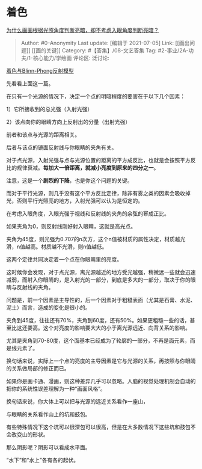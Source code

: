 # 着色
[为什么画画根据光照角度判断亮暗，却不考虑入眼角度判断亮暗？](https://www.zhihu.com/question/469362139/answer/1979810634)

> Author: #0-Anonymity
> Last update: [编辑于 2021-07-05]
> Link: [[画出问题]] [[画的关键]]
> Category: #【答集】/08-文艺答集
> Tag: #2-事业/2A-功夫/1-核心能力/学绘画
> 评论区:
> 泛讨论:

[着色与Blinn-Phong反射模型​](https://zhuanlan.zhihu.com/p/364086530)

先看看上面这一篇。

在只有一个光源的情况下，决定一个点的明暗程度的要害在于以下几个因素：

1）它所接收到的总光强（入射光强）

2）该点向你的眼睛方向上反射出的分量（出射光强）

前者和该点与光源的距离相关。

后者与该点的镜面反射线与你眼睛的夹角有关。

对于点光源，入射光强与点与光源位置的距离的平方成反比，也就是会按照平方反比的规律衰减。**每加大一倍距离，就减小亮度到原来的四分之一**。

注意，这是一个**剧烈的下降**，也是你这个问题的关键。

而对于平行光源，则几乎没有这个平方反比定律，除非有雾之类的因素会吸收掉光，否则平行光照亮的地方，入射光强可以认为是恒定的。

在考虑入眼角度，入眼光强于视线和反射线的夹角的余弦的幂成正比。

如果夹角为0，则反射线刚好射入眼睛，这就是高光点。

夹角为45度，则光强为0.707的n次方，这个n值被材质的属性决定，材质越光滑，n值越高。材质越不光滑，则n值越低。

这两个定律共同决定着一个点在你眼睛里的亮度。

这时候你会发现，对于点光源，离光源越近的地方受光越强，稍微远一些就会迅速减弱，而射入你眼睛的，是入射光的一部分，到底是多大的一部分，取决于你的眼睛与反射线的夹角。

问题是，前一个因素是主导性的，后一个因素对于粗糙表面（尤其是石膏、水泥、泥土）而言，造成的变化是很小的。

夹角到45度，往往还有70%，夹角到60度，还有50%。如果更粗糙一些的话，甚至比这还要高。这个对亮度的影响要大大的小于离光源远近、向背关系的影响。

尤其是夹角到70-80度，这个面基本已经成为了轮廓的一部分，不再是面元素，而是线元素了。

换句话来说，实际上一个点的亮度的主导因素是它与光源的关系，再按照与你眼睛的关系做局部的修正而已。

如果你是画卡通、漫画，则这种差异几乎可以忽略。人脑的视觉处理机制会自动的把你的系统性误差理解为一种“画面风格”。

换句话来说，你大体上可以把与光源的远近关系看作一座山，

与眼睛的关系看作山上的坑和鼓包。

有些特殊情况下这个坑可以很深包可以很高，但是在大多数情况下这些坑和鼓包不会改变山的形状。

那么阴影呢？阴影可以看成水平面。

“水下”和“水上”各有各的起伏。
